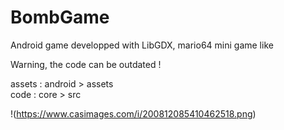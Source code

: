 # BombGame
Android game developped with LibGDX, mario64 mini game like 

Warning, the code can be outdated !

assets : android > assets  
code : core > src

!(https://www.casimages.com/i/200812085410462518.png)
